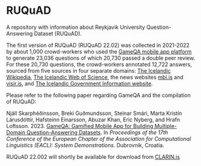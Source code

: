 # RUQuAD
A repository with information about Reykjavik University Question-Answering Dataset (RUQuAD).

The first version of RUQuAD (RUQuAD 22.02) was collected in 2021-2022 by about 1,000 crowd-workers who used the [GameQA mobile app platform](https://github.com/cadia-lvl/GameQA) to generate 23,036 questions of which 20,730 passed a double peer review.  For these 20,730 questions, the crowd-workers annotated 12,722 answers, sourced from five sources in four separate domains: [The Icelandic Wikipedia](https://is.wikipedia.org/wiki/), [The Icelandic Web of Science](https://www.visindavefur.is/), the news websites [mbl.is](https://www.mbl.is/) and [visir.is](https://www.visir.is/), and [The Icelandic Government Information website](https://www.stjornarradid.is/).

Please refer to the following paper regarding GameQA and the compilation of RUQuAD:

Njáll Skarphéðinsson, Breki Guðmundsson, Steinar Smári, Marta Kristín Lárusdóttir, Hafsteinn Einarsson, Abuzar Khan, Eric Nyberg, and Hrafn Loftsson. 2023. [GameQA: Gamified Mobile App for Building Multiple-Domain Question-Answering Datasets](https://aclanthology.org/2023.eacl-demo.18.pdf). In *Proceedings of the 17th Conference of the European Chapter of the Association for Computational Linguistics (EACL): System Demonstrations*. Dubrovnik, Croatia.


RUQuAD 22.002 will shortly be available for download from [CLARIN.is](https://clarin.is/)
